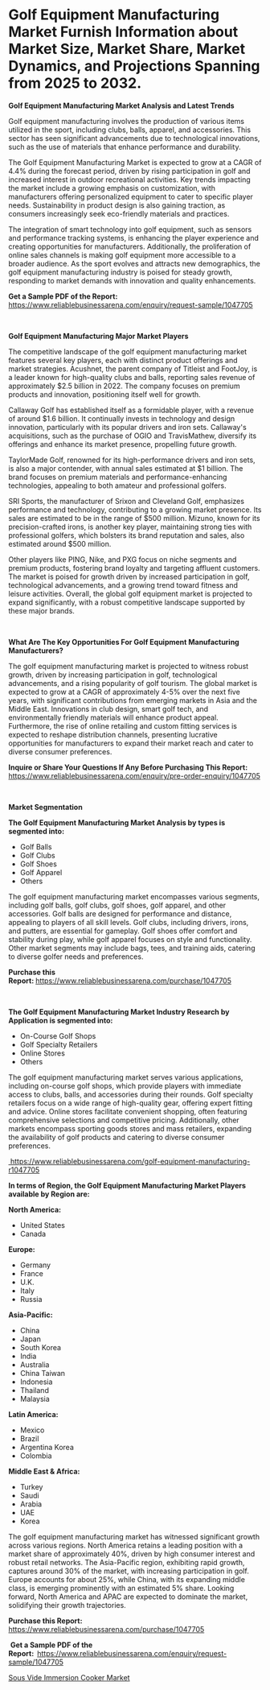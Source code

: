 <p><h1>Golf Equipment Manufacturing Market Furnish Information about Market Size, Market Share, Market Dynamics, and Projections Spanning from 2025 to 2032.</h1></p><p><strong>Golf Equipment Manufacturing Market Analysis and Latest Trends</strong></p>
<p><p>Golf equipment manufacturing involves the production of various items utilized in the sport, including clubs, balls, apparel, and accessories. This sector has seen significant advancements due to technological innovations, such as the use of materials that enhance performance and durability. </p><p>The Golf Equipment Manufacturing Market is expected to grow at a CAGR of 4.4% during the forecast period, driven by rising participation in golf and increased interest in outdoor recreational activities. Key trends impacting the market include a growing emphasis on customization, with manufacturers offering personalized equipment to cater to specific player needs. Sustainability in product design is also gaining traction, as consumers increasingly seek eco-friendly materials and practices. </p><p>The integration of smart technology into golf equipment, such as sensors and performance tracking systems, is enhancing the player experience and creating opportunities for manufacturers. Additionally, the proliferation of online sales channels is making golf equipment more accessible to a broader audience. As the sport evolves and attracts new demographics, the golf equipment manufacturing industry is poised for steady growth, responding to market demands with innovation and quality enhancements.</p></p>
<p><strong>Get a Sample PDF of the Report:&nbsp;</strong> <a href="https://www.reliablebusinessarena.com/enquiry/request-sample/1047705?utm_campaign=2390&utm_medium=2&utm_source=Github&utm_content=ia&utm_term=08022025&utm_id=golf-equipment-manufacturing">https://www.reliablebusinessarena.com/enquiry/request-sample/1047705</a></p>
<p>&nbsp;</p>
<p><strong>Golf Equipment Manufacturing Major Market Players</strong></p>
<p><p>The competitive landscape of the golf equipment manufacturing market features several key players, each with distinct product offerings and market strategies. Acushnet, the parent company of Titleist and FootJoy, is a leader known for high-quality clubs and balls, reporting sales revenue of approximately $2.5 billion in 2022. The company focuses on premium products and innovation, positioning itself well for growth.</p><p>Callaway Golf has established itself as a formidable player, with a revenue of around $1.6 billion. It continually invests in technology and design innovation, particularly with its popular drivers and iron sets. Callaway's acquisitions, such as the purchase of OGIO and TravisMathew, diversify its offerings and enhance its market presence, propelling future growth.</p><p>TaylorMade Golf, renowned for its high-performance drivers and iron sets, is also a major contender, with annual sales estimated at $1 billion. The brand focuses on premium materials and performance-enhancing technologies, appealing to both amateur and professional golfers. </p><p>SRI Sports, the manufacturer of Srixon and Cleveland Golf, emphasizes performance and technology, contributing to a growing market presence. Its sales are estimated to be in the range of $500 million. Mizuno, known for its precision-crafted irons, is another key player, maintaining strong ties with professional golfers, which bolsters its brand reputation and sales, also estimated around $500 million.</p><p>Other players like PING, Nike, and PXG focus on niche segments and premium products, fostering brand loyalty and targeting affluent customers. The market is poised for growth driven by increased participation in golf, technological advancements, and a growing trend toward fitness and leisure activities. Overall, the global golf equipment market is projected to expand significantly, with a robust competitive landscape supported by these major brands.</p></p>
<p>&nbsp;</p>
<p><strong>What Are The Key Opportunities For Golf Equipment Manufacturing Manufacturers?</strong></p>
<p><p>The golf equipment manufacturing market is projected to witness robust growth, driven by increasing participation in golf, technological advancements, and a rising popularity of golf tourism. The global market is expected to grow at a CAGR of approximately 4-5% over the next five years, with significant contributions from emerging markets in Asia and the Middle East. Innovations in club design, smart golf tech, and environmentally friendly materials will enhance product appeal. Furthermore, the rise of online retailing and custom fitting services is expected to reshape distribution channels, presenting lucrative opportunities for manufacturers to expand their market reach and cater to diverse consumer preferences.</p></p>
<p><strong>Inquire or Share Your Questions If Any Before Purchasing This Report:</strong> <a href="https://www.reliablebusinessarena.com/enquiry/pre-order-enquiry/1047705?utm_campaign=2390&utm_medium=2&utm_source=Github&utm_content=ia&utm_term=08022025&utm_id=golf-equipment-manufacturing">https://www.reliablebusinessarena.com/enquiry/pre-order-enquiry/1047705</a></p>
<p>&nbsp;</p>
<p><strong>Market Segmentation</strong></p>
<p><strong>The Golf Equipment Manufacturing Market Analysis by types is segmented into:</strong></p>
<p><ul><li>Golf Balls</li><li>Golf Clubs</li><li>Golf Shoes</li><li>Golf Apparel</li><li>Others</li></ul></p>
<p><p>The golf equipment manufacturing market encompasses various segments, including golf balls, golf clubs, golf shoes, golf apparel, and other accessories. Golf balls are designed for performance and distance, appealing to players of all skill levels. Golf clubs, including drivers, irons, and putters, are essential for gameplay. Golf shoes offer comfort and stability during play, while golf apparel focuses on style and functionality. Other market segments may include bags, tees, and training aids, catering to diverse golfer needs and preferences.</p></p>
<p><strong>Purchase this Report:&nbsp;</strong><a href="https://www.reliablebusinessarena.com/purchase/1047705?utm_campaign=2390&utm_medium=2&utm_source=Github&utm_content=ia&utm_term=08022025&utm_id=golf-equipment-manufacturing">https://www.reliablebusinessarena.com/purchase/1047705</a></p>
<p>&nbsp;</p>
<p><strong>The Golf Equipment Manufacturing Market Industry Research by Application is segmented into:</strong></p>
<p><ul><li>On-Course Golf Shops</li><li>Golf Specialty Retailers</li><li>Online Stores</li><li>Others</li></ul></p>
<p><p>The golf equipment manufacturing market serves various applications, including on-course golf shops, which provide players with immediate access to clubs, balls, and accessories during their rounds. Golf specialty retailers focus on a wide range of high-quality gear, offering expert fitting and advice. Online stores facilitate convenient shopping, often featuring comprehensive selections and competitive pricing. Additionally, other markets encompass sporting goods stores and mass retailers, expanding the availability of golf products and catering to diverse consumer preferences.</p></p>
<p><a href="https://www.reliablebusinessarena.com/golf-equipment-manufacturing-r1047705?utm_campaign=2390&utm_medium=2&utm_source=Github&utm_content=ia&utm_term=08022025&utm_id=golf-equipment-manufacturing">&nbsp;https://www.reliablebusinessarena.com/golf-equipment-manufacturing-r1047705</a></p>
<p><strong>In terms of Region, the Golf Equipment Manufacturing Market Players available by Region are:</strong></p>
<p>
    <p> <strong> North America: </strong>
        <ul>
            <li>United States</li>
            <li>Canada</li>
        </ul>
        </p> 
    <p> <strong> Europe: </strong>
        <ul>
            <li>Germany</li>
            <li>France</li>
            <li>U.K.</li>
            <li>Italy</li>
            <li>Russia</li>
        </ul>
        </p> 
    <p> <strong> Asia-Pacific: </strong>
        <ul>
            <li>China</li>
            <li>Japan</li>
            <li>South Korea</li>
            <li>India</li>
            <li>Australia</li>
            <li>China Taiwan</li>
            <li>Indonesia</li>
            <li>Thailand</li>
            <li>Malaysia</li>
        </ul>
        </p> 
    <p> <strong> Latin America: </strong>
        <ul>
            <li>Mexico</li>
            <li>Brazil</li>
            <li>Argentina Korea</li>
            <li>Colombia</li>
        </ul>
        </p> 
    <p> <strong> Middle East & Africa: </strong>
        <ul>
            <li>Turkey</li>
            <li>Saudi</li>
            <li>Arabia</li>
            <li>UAE</li>
            <li>Korea</li>
        </ul>
    </p>
    </p>
<p><p>The golf equipment manufacturing market has witnessed significant growth across various regions. North America retains a leading position with a market share of approximately 40%, driven by high consumer interest and robust retail networks. The Asia-Pacific region, exhibiting rapid growth, captures around 30% of the market, with increasing participation in golf. Europe accounts for about 25%, while China, with its expanding middle class, is emerging prominently with an estimated 5% share. Looking forward, North America and APAC are expected to dominate the market, solidifying their growth trajectories.</p></p>
<p><strong>Purchase this Report: </strong><a href="https://www.reliablebusinessarena.com/purchase/1047705?utm_campaign=2390&utm_medium=2&utm_source=Github&utm_content=ia&utm_term=08022025&utm_id=golf-equipment-manufacturing">https://www.reliablebusinessarena.com/purchase/1047705</a></p>
<p>&nbsp;<strong>Get a Sample PDF of the Report:&nbsp;&nbsp;</strong><a href="https://www.reliablebusinessarena.com/enquiry/request-sample/1047705?utm_campaign=2390&utm_medium=2&utm_source=Github&utm_content=ia&utm_term=08022025&utm_id=golf-equipment-manufacturing">https://www.reliablebusinessarena.com/enquiry/request-sample/1047705</a></p>
<p><strong></strong></p>
<p><p><a href="https://github.com/nabadeneme/Market-Research-Report-List-1/blob/main/sous-vide-immersion-cooker-market.md?utm_campaign=2390&utm_medium=2&utm_source=Github&utm_content=ia&utm_term=08022025&utm_id=golf-equipment-manufacturing">Sous Vide Immersion Cooker Market</a></p></p>